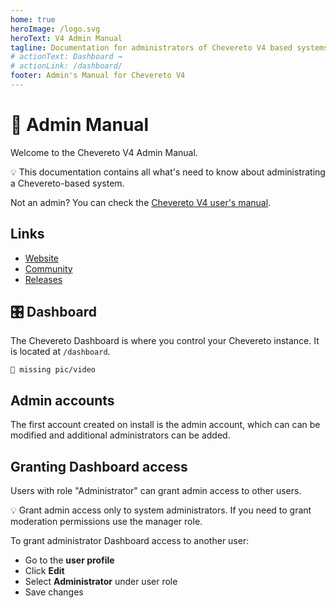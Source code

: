 ```yaml
---
home: true
heroImage: /logo.svg
heroText: V4 Admin Manual
tagline: Documentation for administrators of Chevereto V4 based systems
# actionText: Dashboard →
# actionLink: /dashboard/
footer: Admin's Manual for Chevereto V4
---
```


# 👸 Admin Manual

Welcome to the Chevereto V4 Admin Manual.

💡 This documentation contains all what's need to know about administrating a Chevereto-based system.

Not an admin? You can check the [Chevereto V4 user's manual](https://v4-user.chevereto.com/).

## Links

* [Website](https://chevereto.com/)
* [Community](https://chevereto.com/community/)
* [Releases](https://releases.chevereto.com/)

## 🎛 Dashboard

The Chevereto Dashboard is where you control your Chevereto instance. It is located at `/dashboard`.

`🚧 missing pic/video`

## Admin accounts

The first account created on install is the admin account, which can can be modified and additional administrators can be added.

## Granting Dashboard access

Users with role "Administrator" can grant admin access to other users.

💡 Grant admin access only to system administrators. If you need to grant moderation permissions use the manager role.

To grant administrator Dashboard access to another user:

* Go to the **user profile**
* Click **Edit**
* Select **Administrator** under user role
* Save changes
